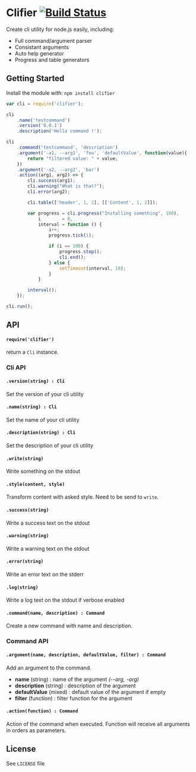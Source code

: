 # Clifier [![Build Status](https://secure.travis-ci.org/CapMousse/Clifier.png?branch=master)](http://travis-ci.org/CapMousse/Clifier)

Create cli utility for node.js easily, including:
 - Full command/argument parser
 - Consistant arguments 
 - Auto help generator
 - Progress and table generators

## Getting Started
Install the module with: `npm install clifier`

```javascript
var cli = require('clifier');

cli
    .name('testcommand')
    .version('0.0.1')
    .description('Hello command !');

cli
    .command('testcommand', 'description')
    .argument('-a1, --arg1', 'foo', 'defaultValue', function(value){
        return "filtered value: " + value;
    })
    .argument('-a2, --arg2', 'bar')
    .action((arg1, arg2) => {
        cli.success(arg1);
        cli.warning("What is that?");
        cli.error(arg2);

        cli.table(['header', 1, 2], [['Content', 1, 2]]);

        var progress = cli.progress("Installing something", 100),
            i        = 0,
            interval = function () {
                i++;
                progress.tick(1);

                if (i == 100) {
                    progress.stop();
                    cli.end();
                } else {
                    setTimeout(interval, 10);
                }
            }

        interval();
    });

cli.run();
```

## API

#### `require('clifier')`

return a `Cli` instance.

### Cli API

#### `.version(string) : Cli`

Set the version of your cli utility

#### `.name(string) : Cli`

Set the name of your cli utility

#### `.description(string) : Cli`

Set the description of your cli utility

#### `.write(string)`

Write something on the stdout

#### `.style(content, style)`

Transform content with asked style. Need to be send to `write`.

#### `.success(string)`

Write a success text on the stdout

#### `.warning(string)`

Write a warning text on the stdout

#### `.error(string)`

Write an error text on the stderr

#### `.log(string)`

Write a log text on the stdout if verbose enabled

#### `.command(name, description) : Command`

Create a new command with name and description.

### Command API

#### `.argument(name, description, defaultValue, filter) : Command`

Add an argument to the command.
- **name** (string) : name of the argument *(--arg, -arg)*
- **description** (string) : description of the argument
- **defaultValue** (mixed) : default value of the argument if empty
- **filter** (function) : filter function for the argument

#### `.action(function) : Command`

Action of the command when executed. Function will receive all arguments in orders as parameters.

## License

See `LICENSE` file

